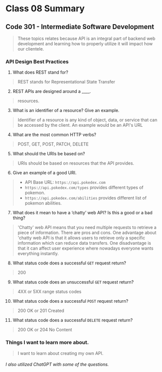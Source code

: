 # Class 08 Summary
## Code 301 - Intermediate Software Development

> These topics relates because API is an integral part of backend web development and learning how to properly utilize it will impact how our clientele.

### API Design Best Practices
1. What does REST stand for?
> REST stands for Representational State Transfer
2. REST APIs are designed around a ____.
> resources.
3. What is an identifier of a resource? Give an example.
> Identifier of a resource is any kind of object, data, or service that can be accessed by the client.
> An example would be an API's URL
4. What are the most common HTTP verbs?
> POST, GET, POST, PATCH, DELETE
5. What should the URIs be based on?
> URIs should be based on resources that the API provides.
6. Give an example of a good URI.
> * API Base URL: `https://api.pokedex.com`
> * `https://api.pokedex.com/types` provides different types of pokemon.
> * `https://api.pokedex.com/abilities` provides different list of pokemon abilities.
7. What does it mean to have a ‘chatty’ web API? Is this a good or a bad thing?
> 'Chatty' web API means that you need multiple requests to retrieve a piece of information.
> There are pros and cons. One advantage about 'chatty web API is that it allows users to retrieve only a specific information which can reduce data transfers. One disadvantage is that it can affect user experience where nowadays everyone wants everything instantly.
8. What status code does a successful `GET` request return?
> 200
9. What status code does an unsuccessful `GET` request return?
> 4XX or 5XX range status codes
10. What status code does a successful `POST` request return?
> 200 OK or 201 Created
11. What status code does a successful `DELETE` request return?
> 200 OK or 204 No Content

### Things I want to learn more about.
> I want to learn about creating my own API.


###### I also utilized ChatGPT with some of the questions.